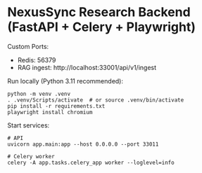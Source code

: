 # NexusSync Research Backend (FastAPI + Celery + Playwright)

Custom Ports:
- Redis: 56379
- RAG ingest: http://localhost:33001/api/v1/ingest

Run locally (Python 3.11 recommended):

```
python -m venv .venv
. .venv/Scripts/activate  # or source .venv/bin/activate
pip install -r requirements.txt
playwright install chromium
```

Start services:

```
# API
uvicorn app.main:app --host 0.0.0.0 --port 33011

# Celery worker
celery -A app.tasks.celery_app worker --loglevel=info
```

